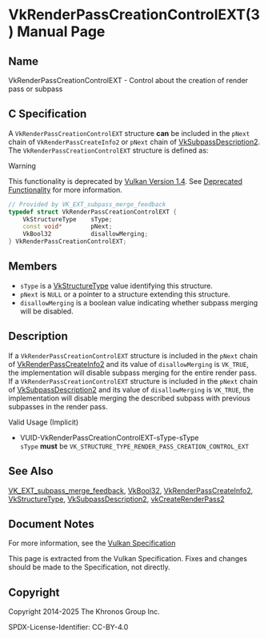 # VkRenderPassCreationControlEXT(3) Manual Page

## Name

VkRenderPassCreationControlEXT - Control about the creation of render pass or subpass



## [](#_c_specification)C Specification

A `VkRenderPassCreationControlEXT` structure **can** be included in the `pNext` chain of `VkRenderPassCreateInfo2` or `pNext` chain of [VkSubpassDescription2](https://registry.khronos.org/vulkan/specs/latest/man/html/VkSubpassDescription2.html). The `VkRenderPassCreationControlEXT` structure is defined as:

Warning

This functionality is deprecated by [Vulkan Version 1.4](#versions-1.4). See [Deprecated Functionality](#deprecation-dynamicrendering) for more information.

```c++
// Provided by VK_EXT_subpass_merge_feedback
typedef struct VkRenderPassCreationControlEXT {
    VkStructureType    sType;
    const void*        pNext;
    VkBool32           disallowMerging;
} VkRenderPassCreationControlEXT;
```

## [](#_members)Members

- `sType` is a [VkStructureType](https://registry.khronos.org/vulkan/specs/latest/man/html/VkStructureType.html) value identifying this structure.
- `pNext` is `NULL` or a pointer to a structure extending this structure.
- `disallowMerging` is a boolean value indicating whether subpass merging will be disabled.

## [](#_description)Description

If a `VkRenderPassCreationControlEXT` structure is included in the `pNext` chain of [VkRenderPassCreateInfo2](https://registry.khronos.org/vulkan/specs/latest/man/html/VkRenderPassCreateInfo2.html) and its value of `disallowMerging` is `VK_TRUE`, the implementation will disable subpass merging for the entire render pass. If a `VkRenderPassCreationControlEXT` structure is included in the `pNext` chain of [VkSubpassDescription2](https://registry.khronos.org/vulkan/specs/latest/man/html/VkSubpassDescription2.html) and its value of `disallowMerging` is `VK_TRUE`, the implementation will disable merging the described subpass with previous subpasses in the render pass.

Valid Usage (Implicit)

- [](#VUID-VkRenderPassCreationControlEXT-sType-sType)VUID-VkRenderPassCreationControlEXT-sType-sType  
  `sType` **must** be `VK_STRUCTURE_TYPE_RENDER_PASS_CREATION_CONTROL_EXT`

## [](#_see_also)See Also

[VK\_EXT\_subpass\_merge\_feedback](https://registry.khronos.org/vulkan/specs/latest/man/html/VK_EXT_subpass_merge_feedback.html), [VkBool32](https://registry.khronos.org/vulkan/specs/latest/man/html/VkBool32.html), [VkRenderPassCreateInfo2](https://registry.khronos.org/vulkan/specs/latest/man/html/VkRenderPassCreateInfo2.html), [VkStructureType](https://registry.khronos.org/vulkan/specs/latest/man/html/VkStructureType.html), [VkSubpassDescription2](https://registry.khronos.org/vulkan/specs/latest/man/html/VkSubpassDescription2.html), [vkCreateRenderPass2](https://registry.khronos.org/vulkan/specs/latest/man/html/vkCreateRenderPass2.html)

## [](#_document_notes)Document Notes

For more information, see the [Vulkan Specification](https://registry.khronos.org/vulkan/specs/latest/html/vkspec.html#VkRenderPassCreationControlEXT)

This page is extracted from the Vulkan Specification. Fixes and changes should be made to the Specification, not directly.

## [](#_copyright)Copyright

Copyright 2014-2025 The Khronos Group Inc.

SPDX-License-Identifier: CC-BY-4.0